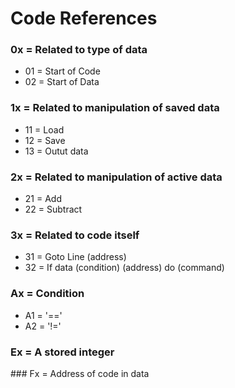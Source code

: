 # Code References
### 0x = Related to type of data
- 01 = Start of Code
- 02 = Start of Data
### 1x = Related to manipulation of saved data
- 11 = Load
- 12 = Save
- 13 = Outut data
### 2x = Related to manipulation of active data
- 21 = Add
- 22 = Subtract
### 3x = Related to code itself
- 31 = Goto Line (address)
- 32 = If data (condition) (address) do (command)
### Ax = Condition
- A1 = '=='
- A2 = '!='
### Ex = A stored integer
### Fx = Address of code in data